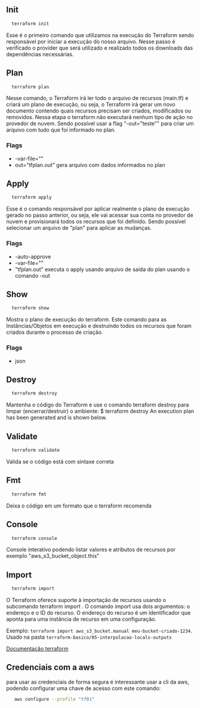 ## Init

```bash
  terraform init
```

Esse é o primeiro comando que utilizamos na execução do Terraform sendo responsável por iniciar a execução do nosso arquivo. Nesse passo é verificado o provider que será utilizado e realizado todos os downloads das dependências necessárias.

## Plan

```bash
  terraform plan
```

Nesse comando, o Terraform irá ler todo o arquivo de recursos (main.tf) e criará um plano de execução, ou seja, o Terraform irá gerar um novo documento contendo quais recursos precisam ser criados, modificados ou removidos. Nessa etapa o terraform não executará nenhum tipo de ação no provedor de nuvem. Sendo possível usar a flag "-out="teste"" para criar um arquivo com tudo que foi informado no plan.

### Flags

- -var-file=""
- out="tfplan.out" gera arquivo com dados informados no plan

## Apply

```bash
  terraform apply
```

Esse é o comando responsável por aplicar realmente o plano de execução gerado no passo anterior, ou seja, ele vai acessar sua conta no provedor de nuvem e provisionará todos os recursos que foi definido. Sendo possível selecionar um arquivo de "plan" para aplicar as mudanças.

### Flags

- -auto-approve
- -var-file=""
- "tfplan.out" executa o apply usando arquivo de saída do plan usando o comando -out

## Show

```bash
  terraform show
```

Mostra o plano de execução do terraform. Este comando para as Instâncias/Objetos em execução e destruindo todos os recursos que foram criados durante o processo de criação.

### Flags

- json

## Destroy

```bash
  terraform destroy
```

Mantenha o código do Terraform e use o comando terraform destroy para limpar (encerrar/destruir) o ambiente: $ terraform destroy An execution plan has been generated and is shown below.

## Validate

```bash
  terraform validate
```

Valida se o código está com sintaxe correta

## Fmt

```bash
  terraform fmt
```

Deixa o código em um formato que o terraform recomenda

## Console

```bash
  terraform console
```

Console interativo podendo listar valores e atributos de recursos por exemplo "aws_s3_bucket_object.this"

## Import

```bash
  terraform import
```

O Terraform oferece suporte à importação de recursos usando o subcomando terraform import . O comando import usa dois argumentos: o endereço e o ID do recurso. O endereço do recurso é um identificador que aponta para uma instância de recurso em uma configuração.

Exemplo: ``` terraform import aws_s3_bucket.manual meu-bucket-criado-1234 ```. Usado na pasta `terraform-basico/05-interpolacao-locals-outputs`

[Documentação terraform](https://registry.terraform.io/)

## Credenciais com a aws

para usar as credenciais de forma segura é interessante usar a cli da aws, podendo configurar uma chave de acesso com este comando:

```bash
   aws configure --profile "tf01"
```
